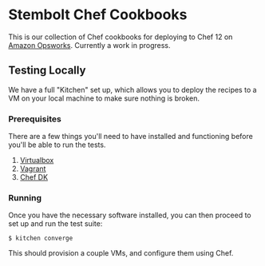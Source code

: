 # Stembolt Chef Cookbooks

This is our collection of Chef cookbooks for deploying to Chef 12 on [Amazon
Opsworks][1].  Currently a work in progress.

## Testing Locally

We have a full "Kitchen" set up, which allows you to deploy the recipes to a VM
on your local machine to make sure nothing is broken.

### Prerequisites

There are a few things you'll need to have installed and functioning before
you'll be able to run the tests.

1. [Virtualbox][2]
2. [Vagrant][3]
3. [Chef DK][4]

### Running

Once you have the necessary software installed, you can then proceed to set up
and run the test suite:

```
$ kitchen converge
```

This should provision a couple VMs, and configure them using Chef.

[1]: https://aws.amazon.com/opsworks/
[2]: https://www.virtualbox.org/
[3]: https://www.vagrantup.com/
[4]: https://downloads.chef.io/chef-dk/
